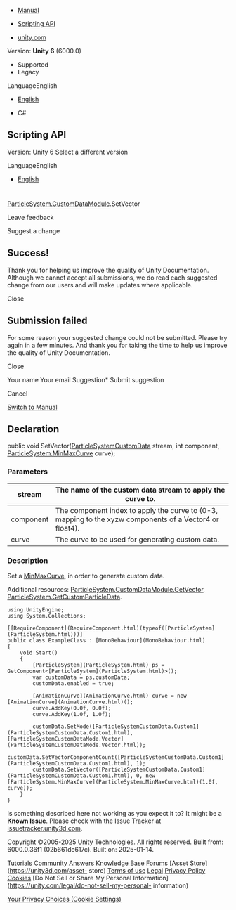 [ ]()

  * [Manual](../Manual/index.html)
  * [Scripting API](../ScriptReference/index.html)

  * [unity.com](https://unity.com/)

Version: **Unity 6** (6000.0)

  * Supported
  * Legacy

LanguageEnglish

  * [English]()

  * C#

[ ](https://docs.unity3d.com)

## Scripting API

Version: Unity 6 Select a different version

LanguageEnglish

  * [English]()

#
[ParticleSystem.CustomDataModule](ParticleSystem.CustomDataModule.html).SetVector

Leave feedback

Suggest a change

## Success!

Thank you for helping us improve the quality of Unity Documentation. Although
we cannot accept all submissions, we do read each suggested change from our
users and will make updates where applicable.

Close

## Submission failed

For some reason your suggested change could not be submitted. Please <a>try
again</a> in a few minutes. And thank you for taking the time to help us
improve the quality of Unity Documentation.

Close

Your name Your email Suggestion* Submit suggestion

Cancel

[Switch to Manual](../Manual/class-ParticleSystem.html "Go to ParticleSystem
Component in the Manual")

## Declaration

public void
SetVector([ParticleSystemCustomData](ParticleSystemCustomData.html) stream,
int component, [ParticleSystem.MinMaxCurve](ParticleSystem.MinMaxCurve.html)
curve);

### Parameters

stream | The name of the custom data stream to apply the curve to.  
---|---  
component | The component index to apply the curve to (0-3, mapping to the xyzw components of a Vector4 or float4).  
curve | The curve to be used for generating custom data.  
  
### Description

Set a [MinMaxCurve](ParticleSystem.MinMaxCurve.html), in order to generate
custom data.

Additional resources:
[ParticleSystem.CustomDataModule.GetVector](ParticleSystem.CustomDataModule.GetVector.html),
[ParticleSystem.GetCustomParticleData](ParticleSystem.GetCustomParticleData.html).

    
    
    using UnityEngine;
    using System.Collections;  
      
    [[RequireComponent](RequireComponent.html)(typeof([ParticleSystem](ParticleSystem.html)))]
    public class ExampleClass : [MonoBehaviour](MonoBehaviour.html)
    {
        void Start()
        {
            [ParticleSystem](ParticleSystem.html) ps = GetComponent<[ParticleSystem](ParticleSystem.html)>();
            var customData = ps.customData;
            customData.enabled = true;  
      
            [AnimationCurve](AnimationCurve.html) curve = new [AnimationCurve](AnimationCurve.html)();
            curve.AddKey(0.0f, 0.0f);
            curve.AddKey(1.0f, 1.0f);  
      
            customData.SetMode([ParticleSystemCustomData.Custom1](ParticleSystemCustomData.Custom1.html), [ParticleSystemCustomDataMode.Vector](ParticleSystemCustomDataMode.Vector.html));
            customData.SetVectorComponentCount([ParticleSystemCustomData.Custom1](ParticleSystemCustomData.Custom1.html), 1);
            customData.SetVector([ParticleSystemCustomData.Custom1](ParticleSystemCustomData.Custom1.html), 0, new [ParticleSystem.MinMaxCurve](ParticleSystem.MinMaxCurve.html)(1.0f, curve));
        }
    }
    

Is something described here not working as you expect it to? It might be a
**Known Issue**. Please check with the Issue Tracker at
[issuetracker.unity3d.com](https://issuetracker.unity3d.com).

Copyright ©2005-2025 Unity Technologies. All rights reserved. Built from:
6000.0.36f1 (02b661dc617c). Built on: 2025-01-14.

[Tutorials](https://unity3d.com/learn) [Community
Answers](https://answers.unity3d.com) [Knowledge
Base](https://support.unity3d.com/hc/en-us)
[Forums](https://forum.unity3d.com) [Asset Store](https://unity3d.com/asset-
store) [Terms of use](https://docs.unity3d.com/Manual/TermsOfUse.html)
[Legal](https://unity.com/legal) [Privacy
Policy](https://unity.com/legal/privacy-policy)
[Cookies](https://unity.com/legal/cookie-policy) [Do Not Sell or Share My
Personal Information](https://unity.com/legal/do-not-sell-my-personal-
information)

[Your Privacy Choices (Cookie Settings)](javascript:void\(0\);)

